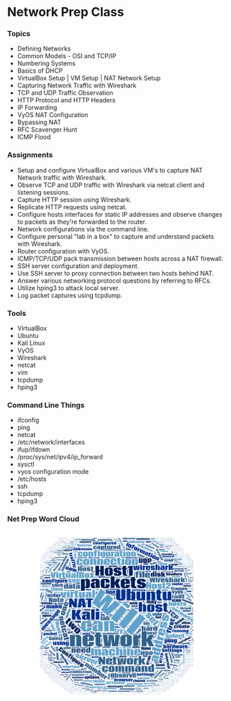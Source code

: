 # Network Prep Class

### Topics

* Defining Networks
* Common Models - OSI and TCP/IP
* Numbering Systems
* Basics of DHCP
* VirtualBox Setup | VM Setup | NAT Network Setup
* Capturing Network Traffic with Wireshark
* TCP and UDP Traffic Observation
* HTTP Protocol and HTTP Headers
* IP Forwarding
* VyOS NAT Configuration
* Bypassing NAT
* RFC Scavenger Hunt
* ICMP Flood

### Assignments

* Setup and configure VirtualBox and various VM's to capture NAT Network traffic with Wireshark.
* Observe TCP and UDP traffic with Wireshark via netcat client and listening sessions.
* Capture HTTP session using Wireshark.
* Replicate HTTP requests using netcat.
* Configure hosts interfaces for static IP addresses and observe changes to packets as they're forwarded to the router.
* Network configurations via the command line.
* Configure personal "lab in a box" to capture and understand packets with Wireshark.
* Router configuration with VyOS.
* ICMP/TCP/UDP pack transmission between hosts across a NAT firewall.
* SSH server configuration and deployment.
* Use SSH server to proxy connection between two hosts behind NAT.
* Answer various networking protocol questions by referring to RFCs.
* Utilize hping3 to attack local server.
* Log packet captures using tcpdump.

### Tools

* VirtualBox
* Ubuntu
* Kali Linux
* VyOS
* Wireshark
* netcat
* vim
* tcpdump
* hping3

### Command Line Things

* ifconfig
* ping
* netcat
* /etc/network/interfaces
* ifup/ifdown 
* /proc/sys/net/ipv4/ip_forward
* sysctl
* vyos configuration mode 
* /etc/hosts
* ssh
* tcpdump
* hping3 

### Net Prep Word Cloud
![alt text][logo]

[logo]: https://raw.githubusercontent.com/TK05/SecureSet_2018/master/images/NPR100.png "Net Prep Word Cloud"